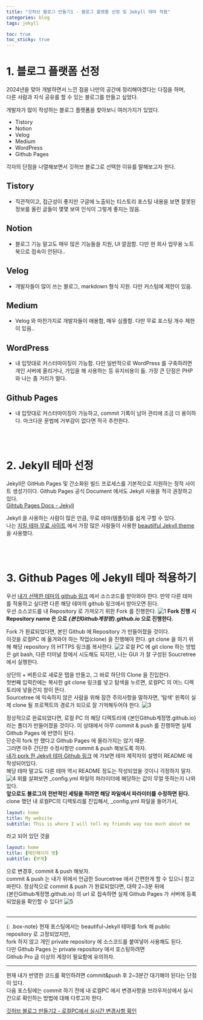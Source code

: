 ```yaml
---
title: "깃허브 블로그 만들기1 - 블로그 플랫폼 선정 및 Jekyll 테마 적용"
categories: blog
tags: jekyll

toc: true
toc_sticky: true
---
```


# 1. 블로그 플랫폼 선정
2024년을 맞아 개발하면서 느낀 점을 나만의 공간에 정리해야겠다는 다짐을 하며, <br>
다른 사람과 지식 공유를 할 수 있는 블로그를 만들고 싶었다. <br>

개발자가 많이 작성하는 블로그 플랫폼을 찾아보니 여러가지가 있었다.
- Tistory
- Notion
- Velog
- Medium
- WordPress
- Github Pages

각자의 단점을 나열해보면서 깃허브 블로그로 선택한 이유를 말해보고자 한다.
## Tistory
- 직관적이고, 접근성이 좋지만 구글에 노출되는 티스토리 포스팅 내용을 보면 잘못된 정보를 올린 글들이 몇몇 보여 인식이 그렇게 좋지는 않음.


## Notion
- 블로그 기능 말고도 매우 많은 기능들을 지원, UI 깔끔함. 다만 현 회사 업무용 노트북으로 접속이 안된다..


## Velog
- 개발자들이 많이 쓰는 블로그, markdown 형식 지원. 다만 커스텀에 제한이 있음.


## Medium
- Velog 와 마찬가지로 개발자들이 애용함, 매우 심플함. 다만 무료 포스팅 개수 제한이 있음..


## WordPress
- 내 입맛대로 커스터마이징이 가능함. 다만 일반적으로 WordPress 를 구축하려면 개인 서버에 올리거나, 가입을 해 사용하는 등 유지비용이 듦. 가장 큰 단점은 PHP 와 나는 좀 거리가 멀다.


## Github Pages
- 내 입맛대로 커스터마이징이 가능하고, commit 기록이 남아 관리에 조금 더 용이하다. 마크다운 문법에 거부감이 없다면 적극 추천한다.

<br><br>

# 2. Jekyll 테마 선정
Jekyll은 GitHub Pages 및 간소화된 빌드 프로세스를 기본적으로 지원하는 정적 사이트 생성기이다.
Github Pages 공식 Document 에서도 Jekyll 사용을 적극 권장하고 있다. <br>
[Gihtub Pages Docs - Jekyll](https://docs.github.com/ko/pages/setting-up-a-github-pages-site-with-jekyll/about-github-pages-and-jekyll)

Jekyll 을 사용하는 사람이 많은 만큼, 무료 테마(템플릿)를 쉽게 구할 수 있다.<br>
나는 [지킬 테마 무료 사이트](https://jekyllthemes.io/free) 에서 가장 많은 사람들이 사용한 
[beautilful Jekyll theme](https://jekyllthemes.io/theme/beautiful-jekyll) 을 사용했다.

<br><br>

# 3. Github Pages 에 Jekyll 테마 적용하기
우선 [내가 선택한 테마의 github 링크](https://github.com/daattali/beautiful-jekyll) 에서 소스코드를 받아와야 한다. 만약 다른 테마를 적용하고 싶다면 다른 해당 테마의 github 링크에서 받아오면 된다.<br>
우선 소스코드를 내 Repository 로 가져오기 위한 Fork 를 진행한다.
![1](https://github.com/isckd/blog-comment/assets/100770637/f0bf1b65-08b4-4e5b-aad9-9ab4e73d5a9f)
**Fork 진행 시 Repository name 은 으로 *{본인Github계정명}.github.io*  으로 진행한다.**

Fork 가 완료되었다면, 본인 Github 에 Repository 가 만들어졌을 것이다.<br>
이것을 로컬PC 에 옮겨와야 하는 작업(clone) 을 진행해야 한다.
 git clone 을 하기 위해 해당 repository 의 HTTPS 링크를 복사한다.
![2](https://github.com/isckd/blog-comment/assets/100770637/9fc63af7-d5fd-4834-b036-2cfbc5399038)
로컬 PC 에 git clone 하는 방법은 git bash, 다른 터미널 창에서 시도해도 되지만, 나는 GUI 가 잘 구성된 Soucretree 에서 실행한다. <br>

상단의 + 버튼으로 새로운 탭을 만들고, 그 바로 하단의 Clone 을 진입한다. <br>
첫번째 입력칸에는 복사한 git clone 링크를 넣고 탐색을 누르면, 로컬PC 의 어느 디렉토리에 넣을건지 창이 뜬다. <br>
Sourcetree 에 익숙하지 않은 사람을 위해 잠깐 주의사항을 말하자면, 
'탐색' 왼쪽이 실제 clone 될 프로젝트의 경로가 되므로 잘 기억해두어야 한다.
![3](https://github.com/isckd/blog-comment/assets/100770637/786f5710-af2a-4704-a1bf-660a64a13929)

정상적으로 완료되었다면, 로컬 PC 의 해당 디렉토리에 {본인Github계정명.github.io} 라는 폴더가 만들어졌을 것이다. 이 상태에서 아무 commit & push 를 진행하면 실제 Github Pages 에 반영이 된다. <br>
단순히 fork 만 했다고 Github Pages 에 올라가지는 않기 때문. <br>
그러면 아주 간단한 수정사항만 commit & push 해보도록 하자. <br>
[내가 pork 한 Jekyll 테마 Github 링크](https://github.com/daattali/beautiful-jekyll) 에 가보면 테마 제작자의 설명이 README 에 작성되어있다. <br>
해당 테마 말고도 다른 테마 역시 README 정도는 작성되었을 것이니 걱정하지 말자.
![4](https://github.com/isckd/blog-comment/assets/100770637/cd663b6a-9adf-4829-929b-83ea16fd59e5)
위를 살펴보면 _config.yml 파일의 파라미터에 해당하는 값이 무얼 뜻하는지 나와있다. <br>
**앞으로도 블로그의 전반적인 세팅을 하려면 해당 파일에서 파라미터를 수정하면 된다.** <br>
clone 했던 내 로컬PC의 디렉토리를 진입해서, _config.yml 파일을 들어가서,
```yml
layout: home
title: My website
subtitle: This is where I will tell my friends way too much about me
```
라고 되어 있던 것을
```yml
layout: home
title: {메인페이지 명}
subtitle: {부제}
```
으로 변경후, commit & push 해보자. <br>
commit & push 는 내가 위에서 언급한 Sourcetree 에서 간편한게 할 수 있으니 참고바란다.
정상적으로 commit & push 가 완료되었다면, 대략 2~3분 뒤에 <br>
{본인Github계정명.github.io} 의 url 로 접속하면 실제 Github Pages 가 서버에 등록되었음을 확인할 수 있다!!
![5](https://github.com/isckd/blog-comment/assets/100770637/427f909b-d72a-428d-9b6b-a5dcd0f41d06)
<br><br>

***

{: .box-note}
현재 포스팅에서는 beautiful-Jekyll 테마를 fork 해 public repository 로 고정되었지만, <br>
fork 하지 않고 개인 private repository 에 소스코드를 붙여넣어 사용해도 된다. <br>
다만 Github Pages 는 private repository 에서 호스팅하려면<br>
Github Pro 급 이상의 계정이 필요함에 유의하자.

***


현재 내가 반영한 코드를 확인하려면 commit&push 후 2~3분간 대기해야 된다는 단점이 있다.<br>
다음 포스팅에는 commit 하기 전에 내 로컬PC 에서 변경사항을 브라우저상에서 실시간으로 확인하는 방법에 대해 다루고자 한다.

[깃허브 블로그 만들기2 - 로컬PC에서 실시간 변경사항 확인](https://isckd.github.io/2024-01-01-make-github-blog(2))